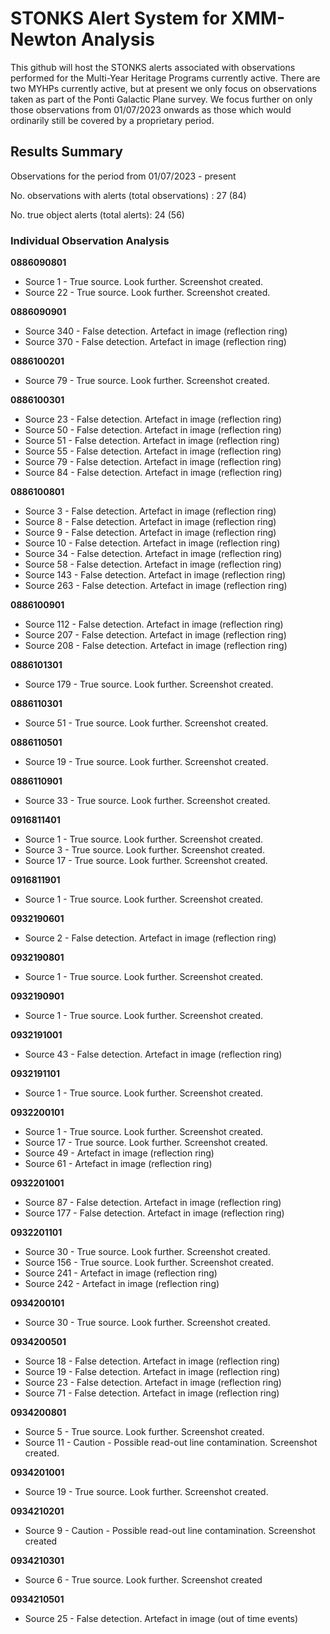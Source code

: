 # STONKS Alert System for XMM-Newton Analysis

This github will host the STONKS alerts associated with observations performed for the Multi-Year Heritage Programs currently active. There are two MYHPs currently active, 
but at present we only focus on observations taken as part of the Ponti Galactic Plane survey. We focus further on only those observations from 01/07/2023 onwards as those which
would ordinarily still be covered by a proprietary period.




## Results Summary


Observations for the period from 01/07/2023 - present

No. observations with alerts (total observations) :		27  (84)

No. true object alerts (total alerts):   24  (56)


### Individual Observation Analysis

**0886090801**
+ Source 1 - True source. Look further. Screenshot created.
+ Source 22 - True source. Look further. Screenshot created.

**0886090901**
+ Source 340 - False detection. Artefact in image (reflection ring)
+ Source 370 - False detection. Artefact in image (reflection ring)

**0886100201**
+ Source 79 - True source. Look further. Screenshot created.

**0886100301**
+ Source 23 - False detection. Artefact in image (reflection ring)
+ Source 50 - False detection. Artefact in image (reflection ring)
+ Source 51 - False detection. Artefact in image (reflection ring)
+ Source 55 - False detection. Artefact in image (reflection ring)
+ Source 79 - False detection. Artefact in image (reflection ring)
+ Source 84 - False detection. Artefact in image (reflection ring)

**0886100801**
+ Source 3 - False detection. Artefact in image (reflection ring)
+ Source 8 - False detection. Artefact in image (reflection ring)
+ Source 9 - False detection. Artefact in image (reflection ring)
+ Source 10 - False detection. Artefact in image (reflection ring)
+ Source 34 - False detection. Artefact in image (reflection ring)
+ Source 58 - False detection. Artefact in image (reflection ring)
+ Source 143 - False detection. Artefact in image (reflection ring)
+ Source 263 - False detection. Artefact in image (reflection ring)

**0886100901**
+ Source 112 - False detection. Artefact in image (reflection ring)
+ Source 207 - False detection. Artefact in image (reflection ring)
+ Source 208 - False detection. Artefact in image (reflection ring)

**0886101301**
+ Source 179 - True source. Look further. Screenshot created.

**0886110301**
+ Source 51 - True source. Look further. Screenshot created.

**0886110501**
+ Source 19 - True source. Look further. Screenshot created.

**0886110901**
+ Source 33 - True source. Look further. Screenshot created.

**0916811401**
+ Source 1 - True source. Look further. Screenshot created.
+ Source 3 - True source. Look further. Screenshot created.
+ Source 17 - True source. Look further. Screenshot created.

**0916811901**
+ Source 1 - True source. Look further. Screenshot created.

**0932190601**
+ Source 2 - False detection. Artefact in image (reflection ring)

**0932190801**
+ Source 1 - True source. Look further. Screenshot created.

**0932190901**
+ Source 1 - True source. Look further. Screenshot created.

**0932191001**
+ Source 43 - False detection. Artefact in image (reflection ring)

**0932191101**
+ Source 1 - True source. Look further. Screenshot created.

**0932200101**
+ Source 1 - True source. Look further. Screenshot created.
+ Source 17 - True source. Look further. Screenshot created.
+ Source 49 - Artefact in image (reflection ring)
+ Source 61 - Artefact in image (reflection ring)

**0932201001**
+ Source 87 - False detection. Artefact in image (reflection ring)
+ Source 177 - False detection. Artefact in image (reflection ring)

**0932201101**
+ Source 30 - True source. Look further. Screenshot created.
+ Source 156 - True source. Look further. Screenshot created.
+ Source 241 - Artefact in image (reflection ring)
+ Source 242 - Artefact in image (reflection ring)

**0934200101**
+ Source 30 - True source. Look further. Screenshot created.

**0934200501**
+ Source 18 - False detection. Artefact in image (reflection ring)
+ Source 19 - False detection. Artefact in image (reflection ring)
+ Source 23 - False detection. Artefact in image (reflection ring)
+ Source 71 - False detection. Artefact in image (reflection ring)

**0934200801**
+ Source 5 - True source. Look further. Screenshot created.
+ Source 11 - Caution - Possible read-out line contamination. Screenshot created.

**0934201001**
+ Source 19 - True source. Look further. Screenshot created.

**0934210201**
+ Source 9 - Caution - Possible read-out line contamination. Screenshot created

**0934210301**
+ Source 6 - True source. Look further. Screenshot created

**0934210501**
+ Source 25 - False detection. Artefact in image (out of time events)
